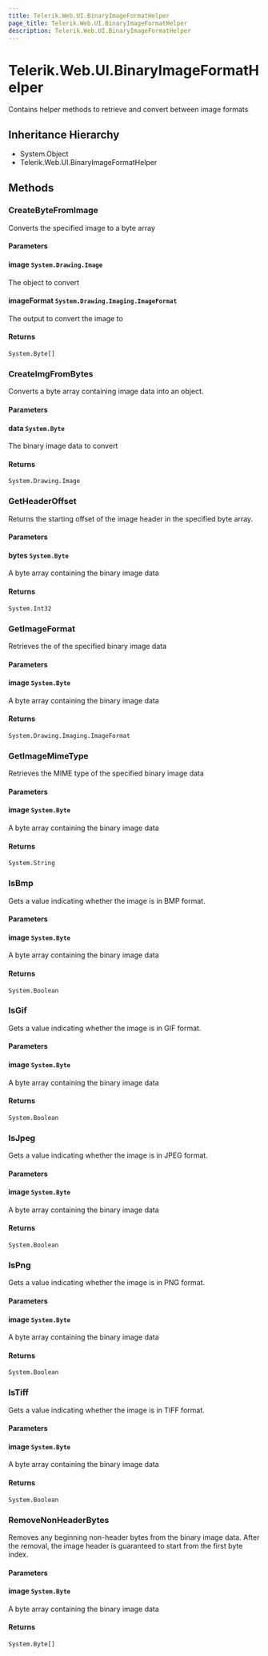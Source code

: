 ```yaml
---
title: Telerik.Web.UI.BinaryImageFormatHelper
page_title: Telerik.Web.UI.BinaryImageFormatHelper
description: Telerik.Web.UI.BinaryImageFormatHelper
---
```


# Telerik.Web.UI.BinaryImageFormatHelper

Contains helper methods to retrieve and convert between image formats

## Inheritance Hierarchy

* System.Object
* Telerik.Web.UI.BinaryImageFormatHelper

## Methods

###  CreateByteFromImage

Converts the specified image to a byte array

#### Parameters

#### image `System.Drawing.Image`

The  object to convert

#### imageFormat `System.Drawing.Imaging.ImageFormat`

The output  to convert the image to

#### Returns

`System.Byte[]` 

###  CreateImgFromBytes

Converts a byte array containing image data into an  object.

#### Parameters

#### data `System.Byte`

The binary image data to convert

#### Returns

`System.Drawing.Image` 

###  GetHeaderOffset

Returns the starting offset of the image header in the specified byte array.

#### Parameters

#### bytes `System.Byte`

A byte array containing the binary image data

#### Returns

`System.Int32` 

###  GetImageFormat

Retrieves the  of the specified binary image data

#### Parameters

#### image `System.Byte`

A byte array containing the binary image data

#### Returns

`System.Drawing.Imaging.ImageFormat` 

###  GetImageMimeType

Retrieves the MIME type of the specified binary image data

#### Parameters

#### image `System.Byte`

A byte array containing the binary image data

#### Returns

`System.String` 

###  IsBmp

Gets a value indicating whether the image is in BMP format.

#### Parameters

#### image `System.Byte`

A byte array containing the binary image data

#### Returns

`System.Boolean` 

###  IsGif

Gets a value indicating whether the image is in GIF format.

#### Parameters

#### image `System.Byte`

A byte array containing the binary image data

#### Returns

`System.Boolean` 

###  IsJpeg

Gets a value indicating whether the image is in JPEG format.

#### Parameters

#### image `System.Byte`

A byte array containing the binary image data

#### Returns

`System.Boolean` 

###  IsPng

Gets a value indicating whether the image is in PNG format.

#### Parameters

#### image `System.Byte`

A byte array containing the binary image data

#### Returns

`System.Boolean` 

###  IsTiff

Gets a value indicating whether the image is in TIFF format.

#### Parameters

#### image `System.Byte`

A byte array containing the binary image data

#### Returns

`System.Boolean` 

###  RemoveNonHeaderBytes

Removes any beginning non-header bytes from the binary image data. After
            the removal, the image header is guaranteed to start from the first byte index.

#### Parameters

#### image `System.Byte`

A byte array containing the binary image data

#### Returns

`System.Byte[]` 

